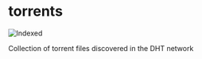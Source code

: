 torrents 
========
![Indexed](https://img.shields.io/badge/indexed-72194-blue)

Collection of torrent files discovered in the DHT network
